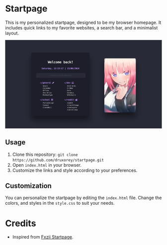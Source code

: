 # Startpage

This is my personalized startpage, designed to be my browser homepage. It includes quick links to my favorite websites, a search bar, and a minimalist layout.

![Screenshot](resources/startpage-2024-06-14.webp)

## Usage

1. Clone this repository: `git clone https://github.com/druxorey/startpage.git`
2. Open `index.html` in your browser.
3. Customize the links and style according to your preferences.

## Customization

You can personalize the startpage by editing the `index.html` file. Change the colors, and styles in the `style.css` to suit your needs.

# Credits

- Inspired from [Fxzii Startpage](https://github.com/Fxzzi/startpage).

